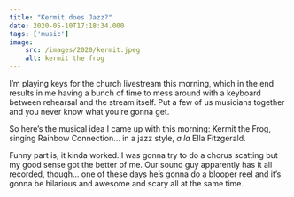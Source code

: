 ```yaml
---
title: "Kermit does Jazz?"
date: 2020-05-10T17:18:34.000
tags: ['music']
image:
    src: /images/2020/kermit.jpeg
    alt: kermit the frog
---
```


I’m playing keys for the church livestream this morning, which in the end results in me having a bunch of time to mess around with a keyboard between rehearsal and the stream itself. Put a few of us musicians together and you never know what you’re gonna get.

So here’s the musical idea I came up with this morning: Kermit the Frog, singing Rainbow Connection... in a jazz style, _a la_ Ella Fitzgerald.

Funny part is, it kinda worked. I was gonna try to do a chorus scatting but my good sense got the better of me. Our sound guy apparently has it all recorded, though... one of these days he’s gonna do a blooper reel and it’s gonna be hilarious and awesome and scary all at the same time.
